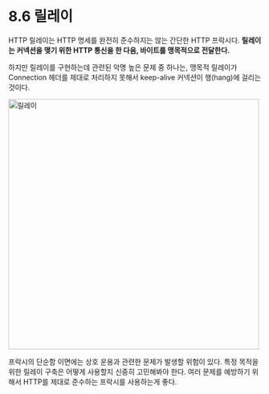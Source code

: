 # 8.6 릴레이

HTTP 릴레이는 HTTP 명세를 완전히 준수하지는 않는 간단한 HTTP 프락시다. **릴레이는 커넥션을 맺기 위한 HTTP 통신을 한 다음, 바이트를 맹목적으로 전달한다.**

하지만 릴레이를 구현하는데 관련된 악명 높은 문제 중 하나는, 맹목적 릴레이가 Connection 헤더를 제대로 처리하지 못해서 keep-alive 커넥션이 행(hang)에 걸리는 것이다.

<img width="499" alt="릴레이" src="https://user-images.githubusercontent.com/75570915/212482291-935ef022-c198-41c2-b2be-da281ef34448.png">

<br />

프락시의 단순함 이면에는 상호 운용과 관련한 문제가 발생할 위험이 있다. 특정 목적을 위한 릴레이 구축은 어떻게 사용할지 신중히 고민해봐야 한다. 여러 문제를 예방하기 위해서 HTTP를 제대로 준수하는 프락시를 사용하는게 좋다.